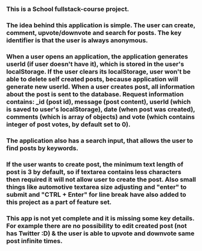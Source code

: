 ### This is a School fullstack-course project.

### The idea behind this application is simple. The user can create, comment, upvote/downvote and search for posts. The key identifier is that the user is always anonymous.

### When a user opens an application, the application generates userId (if user doesn't have it), which is stored in the user's localStorage. If the user clears its localStorage, user won't be able to delete self created posts, because application will generate new userId. When a user creates post, all information about the post is sent to the database. Request information contains: \_id (post id), message (post content), userId (which is saved to user's localStorage), date (when post was created), comments (which is array of objects) and vote (which contains integer of post votes, by default set to 0).

### The application also has a search input, that allows the user to find posts by keywords.

### If the user wants to create post, the minimum text length of post is 3 by default, so if textarea contains less characters then required it will not allow user to create the post. Also small things like automotive textarea size adjusting and "enter" to submit and "CTRL + Enter" for line break have also added to this project as a part of feature set.

### This app is not yet complete and it is missing some key details. For example there are no possibility to edit created post (not has Twitter :D) & the user is able to upvote and downvote same post infinite times.
